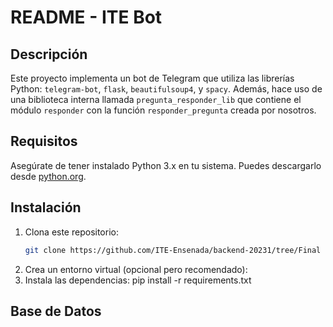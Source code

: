 # README - ITE Bot

## Descripción

Este proyecto implementa un bot de Telegram que utiliza las librerías Python: `telegram-bot`, `flask`, `beautifulsoup4`, y `spacy`. Además, hace uso de una biblioteca interna llamada `pregunta_responder_lib` que contiene el módulo `responder` con la función `responder_pregunta` creada por nosotros.

## Requisitos

Asegúrate de tener instalado Python 3.x en tu sistema. Puedes descargarlo desde [python.org](https://www.python.org/downloads/).

## Instalación

1. Clona este repositorio:
   ```bash
   git clone https://github.com/ITE-Ensenada/backend-20231/tree/Final

2. Crea un entorno virtual (opcional pero recomendado):
3. Instala las dependencias: pip install -r requirements.txt

## Base de Datos
